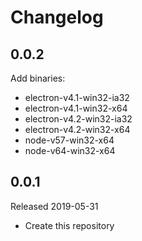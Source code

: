 # Changelog

## 0.0.2

Add binaries:

- electron-v4.1-win32-ia32
- electron-v4.1-win32-x64
- electron-v4.2-win32-ia32
- electron-v4.2-win32-x64
- node-v57-win32-x64
- node-v64-win32-x64

## 0.0.1

Released 2019-05-31

 - Create this repository

